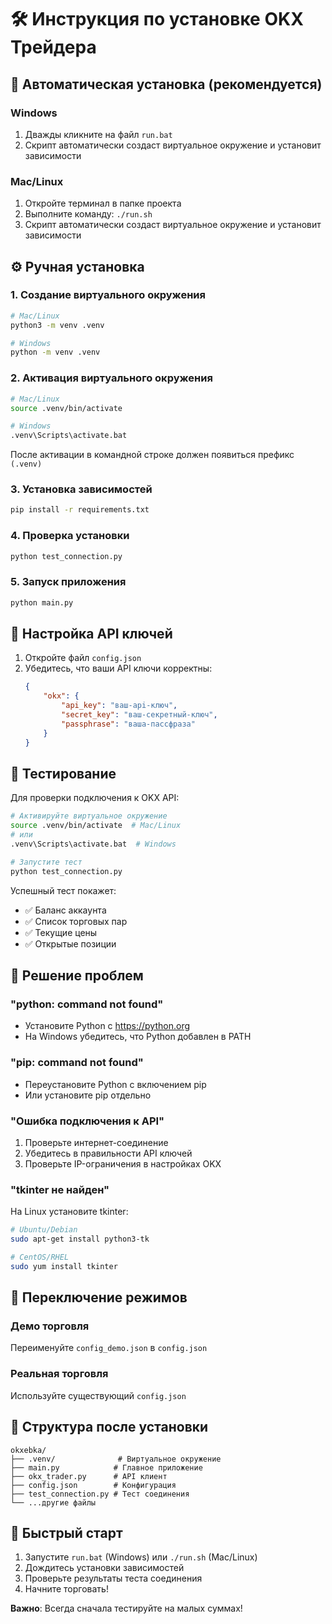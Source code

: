 # 🛠 Инструкция по установке OKX Трейдера

## 🔧 Автоматическая установка (рекомендуется)

### Windows
1. Дважды кликните на файл `run.bat`
2. Скрипт автоматически создаст виртуальное окружение и установит зависимости

### Mac/Linux
1. Откройте терминал в папке проекта
2. Выполните команду: `./run.sh`
3. Скрипт автоматически создаст виртуальное окружение и установит зависимости

## ⚙️ Ручная установка

### 1. Создание виртуального окружения

```bash
# Mac/Linux
python3 -m venv .venv

# Windows
python -m venv .venv
```

### 2. Активация виртуального окружения

```bash
# Mac/Linux
source .venv/bin/activate

# Windows
.venv\Scripts\activate.bat
```

После активации в командной строке должен появиться префикс `(.venv)`

### 3. Установка зависимостей

```bash
pip install -r requirements.txt
```

### 4. Проверка установки

```bash
python test_connection.py
```

### 5. Запуск приложения

```bash
python main.py
```

## 🔑 Настройка API ключей

1. Откройте файл `config.json`
2. Убедитесь, что ваши API ключи корректны:
   ```json
   {
       "okx": {
           "api_key": "ваш-api-ключ",
           "secret_key": "ваш-секретный-ключ", 
           "passphrase": "ваша-пассфраза"
       }
   }
   ```

## 🧪 Тестирование

Для проверки подключения к OKX API:

```bash
# Активируйте виртуальное окружение
source .venv/bin/activate  # Mac/Linux
# или
.venv\Scripts\activate.bat  # Windows

# Запустите тест
python test_connection.py
```

Успешный тест покажет:
- ✅ Баланс аккаунта
- ✅ Список торговых пар
- ✅ Текущие цены
- ✅ Открытые позиции

## 🚨 Решение проблем

### "python: command not found"
- Установите Python с https://python.org
- На Windows убедитесь, что Python добавлен в PATH

### "pip: command not found"
- Переустановите Python с включением pip
- Или установите pip отдельно

### "Ошибка подключения к API"
1. Проверьте интернет-соединение
2. Убедитесь в правильности API ключей
3. Проверьте IP-ограничения в настройках OKX

### "tkinter не найден"
На Linux установите tkinter:
```bash
# Ubuntu/Debian
sudo apt-get install python3-tk

# CentOS/RHEL
sudo yum install tkinter
```

## 🔄 Переключение режимов

### Демо торговля
Переименуйте `config_demo.json` в `config.json`

### Реальная торговля
Используйте существующий `config.json`

## 📂 Структура после установки

```
okxebka/
├── .venv/              # Виртуальное окружение
├── main.py            # Главное приложение
├── okx_trader.py      # API клиент
├── config.json        # Конфигурация
├── test_connection.py # Тест соединения
└── ...другие файлы
```

## 🎯 Быстрый старт

1. Запустите `run.bat` (Windows) или `./run.sh` (Mac/Linux)
2. Дождитесь установки зависимостей
3. Проверьте результаты теста соединения
4. Начните торговать!

**Важно**: Всегда сначала тестируйте на малых суммах! 